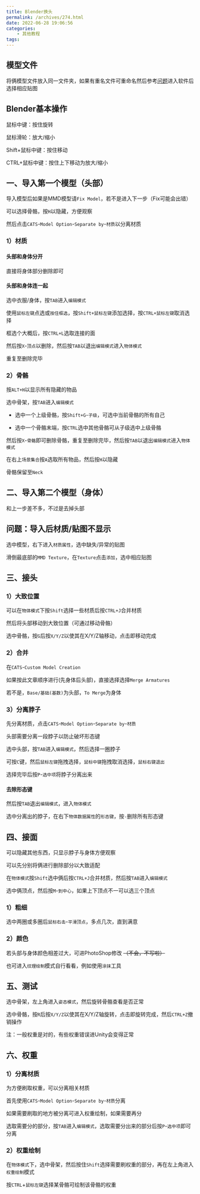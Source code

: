 ```yaml
---
title: Blender换头
permalink: /archives/274.html
date: 2022-06-28 19:06:56
categories:
    - 其他教程
tags:
---
```


## 模型文件

将俩模型文件放入同一文件夹，如果有重名文件可重命名然后参考[问题](https://vrchat.yexca.xyz/archives/274/#ci_title8)进入软件后选择相应贴图

## Blender基本操作

鼠标中键：按住旋转

鼠标滑轮：放大/缩小

Shift+鼠标中键：按住移动

CTRL+鼠标中键：按住上下移动为放大/缩小

## 一、导入第一个模型（头部）

导入模型后如果是MMD模型请`Fix Model`，若不是进入下一步（Fix可能会出错）

可以选择骨骼，按`H`以隐藏，方便观察

然后点击`CATS`-`Model Option`-`Separate by`-`材质`以分离材质

### 1）材质

#### 头部和身体分开

直接将身体部分删除即可

#### 头部和身体连一起

选中衣服/身体，按`TAB`进入`编辑模式`

使用`鼠标左键`点选或`按住框选`，按`Shift+鼠标左键`添加选择，按`CTRL+鼠标左键`取消选择

框选个大概后，按`CTRL+L`选取连接的面

然后按`X`-`顶点`以删除，然后按`TAB`以退出`编辑模式`进入`物体模式`

重复至删除完毕

### 2）骨骼

按`ALT+H`以显示所有隐藏的物品

选中骨架，按`TAB`进入`编辑模式`

* 选中一个上级骨骼，按`Shift+G`-`子级`，可选中当前骨骼的所有自己

* 选中一个骨骼末端，按`CTRL`选中其他骨骼可从子级选中上级骨骼

然后按`X`-`骨骼`即可删除骨骼，重复至删除完毕，然后按`TAB`以退出`编辑模式`进入`物体模式`

在右上`场景集合`按`A`选取所有物品，然后按`H`以隐藏

骨骼保留至`Neck`

## 二、导入第二个模型（身体）

和上一步差不多，不过是去掉头部

## 问题：导入后材质/贴图不显示

选中模型，右下进入`材质属性`，选中缺失/异常的贴图

滑倒最底部的`MMD Texture`，在`Texture`点击`添加`，选中相应贴图

## 三、接头

### 1）大致位置

可以在`物体模式`下按`Shift`选择一些材质后按`CTRL+J`合并材质

然后将头部移动到大致位置（可通过移动骨骼）

选中骨骼，按`G`后按`X/Y/Z`以使其在X/Y/Z轴移动，点击即移动完成

### 2）合并

在`CATS`-`Custom Model Creation`

如果按此文章顺序进行(先身体后头部)，直接选择选择`Merge Armatures`

若不是，`Base/基础(基数)`为头部，`To Merge`为身体

### 3）分离脖子

先分离材质，点击`CATS`-`Model Option`-`Separate by`-`材质`

头部需要分离一段脖子以防止破坏形态键

选中头部，按`TAB`进入`编辑模式`，然后选择一圈脖子

可按`C`键，然后`鼠标左键`拖拽选择，`鼠标中键`拖拽取消选择，`鼠标右键退出`

选择完毕后按`P`-`选中项`将脖子分离出来

#### 去除形态键

然后按`TAB`退出`编辑模式`，进入`物体模式`

选中分离出的脖子，在右下`物体数据属性`的`形态键`，按`-`删除所有形态键

## 四、接面

可以隐藏其他东西，只显示脖子与身体方便观察

可以先分别将俩进行删除部分以大致适配

在`物体模式`按`Shift`选中俩后按`CTRL+J`合并材质，然后按`TAB`进入`编辑模式`

选中俩顶点，然后按`M`-`到中心`，如果上下顶点不一可以选三个顶点

### 1）粗细

选中两圈或多圈后`鼠标右击`-`平滑顶点`，多点几次，直到满意

### 2）颜色

若头部与身体颜色相差过大，可进PhotoShop修改 ~~（不会，不写啦）~~

也可进入`纹理绘制`模式自行看看，例如使用`涂抹`工具

## 五、测试

选中骨架，左上角进入`姿态模式`，然后旋转骨骼查看是否正常

选中骨骼，按`R`后按`X/Y/Z`以使其在X/Y/Z轴旋转，点击即旋转完成，然后`CTRL+Z`撤销操作

注：一般权重是对的，有些权重错误进Unity会变得正常

## 六、权重

### 1）分离材质

为方便刷取权重，可以分离相关材质

首先使用`CATS`-`Model Option`-`Separate by`-`材质`分离

如果需要刷取的地方被分离可进入权重绘制，如果需要再分

选取需要分的部分，按`TAB`进入`编辑模式`，选取需要分出来的部分后按`P`-`选中项`即可分离

### 2）权重绘制

在`物体模式`下，选中骨架，然后按住`Shift`选择需要刷权重的部分，再在左上角进入`权重绘制`模式

按`CTRL`+`鼠标左键`选择某骨骼可绘制该骨骼的权重